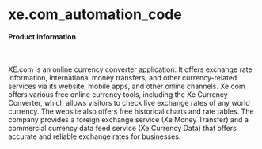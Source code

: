 # xe.com_automation_code
<h4>Product Information</h4>
<br>
<p> XE.com is an online currency converter application. It offers exchange rate information, international money transfers, and other currency-related services via its website, mobile apps, and other online channels.
Xe.com offers various free online currency tools, including the Xe Currency Converter, which allows visitors to check live exchange rates of any world currency. The website also offers free historical charts and rate tables. The company provides a foreign exchange service (Xe Money Transfer) and a commercial currency data feed service (Xe Currency Data) that offers accurate and reliable exchange rates for businesses. </p>

